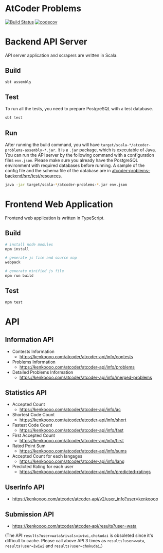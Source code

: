 # AtCoder Problems

[![Build Status](https://travis-ci.org/kenkoooo/AtCoderProblems.svg?branch=master)](https://travis-ci.org/kenkoooo/AtCoderProblems)
[![codecov](https://codecov.io/gh/kenkoooo/AtCoderProblems/branch/master/graph/badge.svg)](https://codecov.io/gh/kenkoooo/AtCoderProblems)

# Backend API Server

API server application and scrapers are written in Scala.

## Build

```bash
sbt assembly
```

## Test
To run all the tests, you need to prepare PostgreSQL with a test database.

```bash
sbt test
```

## Run 
After running the build command, you will have `target/scala-*/atcoder-problems-assembly-*.jar`. It is a `.jar` package, which is executable of Java. You can run the API server by the following command with a configuration files `env.json`. Please make sure you already have the PostgreSQL environment with required databases before running.
A sample of the config file and the schema file of the database are in [atcoder-problems-backend/src/test/resources](https://github.com/kenkoooo/AtCoderProblems/tree/master/atcoder-problems-backend/src/test/resources).
```bash
java -jar target/scala-*/atcoder-problems-*.jar env.json
```

# Frontend Web Application

Frontend web application is written in TypeScript.

## Build

```bash
# install node modules
npm install

# generate js file and source map
webpack

# generate minified js file
npm run build
```

## Test

```bash
npm test
```

# API

## Information API

- Contests Information
  - https://kenkoooo.com/atcoder/atcoder-api/info/contests
- Problems Information
  - https://kenkoooo.com/atcoder/atcoder-api/info/problems
- Detailed Problems Information
  - https://kenkoooo.com/atcoder/atcoder-api/info/merged-problems

## Statistics API

- Accepted Count
  - https://kenkoooo.com/atcoder/atcoder-api/info/ac
- Shortest Code Count
  - https://kenkoooo.com/atcoder/atcoder-api/info/short
- Fastest Code Count
  - https://kenkoooo.com/atcoder/atcoder-api/info/fast
- First Accepted Count
  - https://kenkoooo.com/atcoder/atcoder-api/info/first
- Rated Point Sum
  - https://kenkoooo.com/atcoder/atcoder-api/info/sums
- Accepted Count for each langages
  - https://kenkoooo.com/atcoder/atcoder-api/info/lang
- Predicted Rating for each user
  - https://kenkoooo.com/atcoder/atcoder-api/info/predicted-ratings

## UserInfo API
- https://kenkoooo.com/atcoder/atcoder-api/v2/user_info?user=kenkoooo

## Submission API
- https://kenkoooo.com/atcoder/atcoder-api/results?user=wata

(The API `results?user=wata&rivals=iwiwi,chokudai` is obsoleted since it's difficult to cache. Please call above API 3 times as `results?user=wata`, `results?user=iwiwi` and `results?user=chokudai`.)
